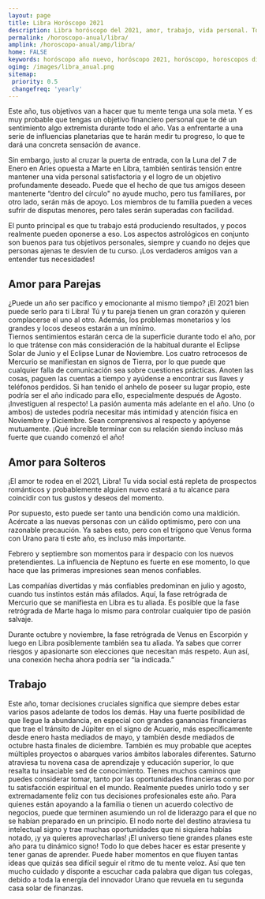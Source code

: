 ```yaml
---
layout: page
title: Libra Horóscopo 2021 
description: Libra horóscopo del 2021, amor, trabajo, vida personal. Todas las predicciones para Libra 2021 gratis. Disfruta este año nuevo.
permalink: /horoscopo-anual/libra/
amplink: /horoscopo-anual/amp/libra/
home: FALSE
keywords: horóscopo año nuevo, horóscopo 2021, horóscopo, horoscopos diarios gratis del dia de hoy, horóscopo diario gratis,horóscopo ano nuevo 2021, horóscopo esperanza gracia, horoscopo Libra 2021, horoscop, horóscopos gratis, horoscopo Libra, horoscopo Libra 2021 gratis, Tarot, Astrologia, Zodíaco, Libra, horoscopo gratis,tarot en femenino,videncia gratuita,horoscopos gratuitos,horóscopos, astrologia,videncia gratis
ogimg: /images/libra_anual.png
sitemap:
 priority: 0.5
 changefreq: 'yearly'
---
```





Este año, tus objetivos van a hacer que tu mente tenga una sola meta. Y es muy probable que tengas un objetivo financiero personal que te dé un sentimiento algo extremista durante todo el año. Vas a enfrentarte a una serie de influencias planetarias que te harán medir tu progreso, lo que te dará una concreta sensación de avance.


Sin embargo, justo al cruzar la puerta de entrada, con la Luna del 7 de Enero en Aries opuesta a Marte en Libra, también sentirás tensión entre mantener una vida personal satisfactoria y el logro de un objetivo profundamente deseado. Puede que el hecho de que tus amigos deseen mantenerte “dentro del círculo" no ayude mucho, pero tus familiares, por otro lado, serán más de apoyo. Los miembros de tu familia pueden a veces sufrir de disputas menores, pero tales serán superadas con facilidad. 


El punto principal es que tu trabajo está produciendo resultados, y pocos realmente pueden oponerse a eso. Los aspectos astrológicos en conjunto son buenos para tus objetivos personales, siempre y cuando no dejes que personas ajenas te desvíen de tu curso. ¡Los verdaderos amigos van a entender tus necesidades!


## Amor para Parejas

¿Puede un año ser pacífico y emocionante al mismo tiempo? ¡El 2021 bien puede serlo para ti Libra! Tú y tu pareja tienen un gran corazón y quieren complacerse el uno al otro. Además, los problemas monetarios y los grandes y locos deseos estarán a un mínimo.    
Tiernos sentimientos estarán cerca de la superficie durante todo el año, por lo que trátense con más consideración de la habitual durante el Eclipse Solar de Junio y el Eclipse Lunar de Noviembre. 
Los cuatro retrocesos de Mercurio se manifiestan en signos de Tierra, por lo que puede que cualquier falla de comunicación sea sobre cuestiones prácticas. Anoten las cosas, paguen las cuentas a tiempo y ayúdense a encontrar sus llaves y teléfonos perdidos. 
Si han tenido el anhelo de poseer su lugar propio, este podría ser el año indicado para ello, especialmente después de Agosto. ¡Investiguen al respecto!
La pasión aumenta más adelante en el año. Uno (o ambos) de ustedes podría necesitar más intimidad y atención física en Noviembre y Diciembre. Sean comprensivos al respecto y apóyense mutuamente. ¡Qué increíble terminar con su relación siendo incluso más fuerte que cuando comenzó el año!

## Amor para Solteros

¡El amor te rodea en el 2021, Libra! Tu vida social está repleta de prospectos románticos y probablemente alguien nuevo estará a tu alcance para coincidir con tus gustos y deseos del momento.


Por supuesto, esto puede ser tanto una bendición como una maldición. Acércate a las nuevas personas con un cálido optimismo, pero con una razonable precaución. Ya sabes esto, pero con el trígono que Venus forma con Urano para ti este año, es incluso más importante.


Febrero y septiembre son momentos para ir despacio con los nuevos pretendientes. La influencia de Neptuno es fuerte en ese momento, lo que hace que las primeras impresiones sean menos confiables. 


Las compañías divertidas y más confiables predominan en julio y agosto, cuando tus instintos están más afilados. Aquí, la fase retrógrada de Mercurio que se manifiesta en Libra es tu aliada. Es posible que la fase retrógrada de Marte haga lo mismo para controlar cualquier tipo de pasión salvaje.


Durante octubre y noviembre, la fase retrógrada de Venus en Escorpión y luego en Libra posiblemente también sea tu aliada. Ya sabes que correr riesgos y apasionarte son elecciones que necesitan más respeto. Aun así, una conexión hecha ahora podría ser “la indicada.”


## Trabajo

Este año, tomar decisiones cruciales significa que siempre debes estar varios pasos adelante de todos los demás. Hay una fuerte posibilidad de que llegue la abundancia, en especial con grandes ganancias financieras que trae el tránsito de Júpiter en el signo de Acuario, más específicamente desde enero hasta mediados de mayo, y también desde mediados de octubre hasta finales de diciembre. También es muy probable que aceptes múltiples proyectos o abarques varios ámbitos laborales diferentes. Saturno atraviesa tu novena casa de aprendizaje y educación superior, lo que resalta tu insaciable sed de conocimiento.
Tienes muchos caminos que puedes considerar tomar, tanto por las oportunidades financieras como por tu satisfacción espiritual en el mundo. Realmente puedes unirlo todo y ser extremadamente feliz con tus decisiones profesionales este año.
Para quienes están apoyando a la familia o tienen un acuerdo colectivo de negocios, puede que terminen asumiendo un rol de liderazgo para el que no se habían preparado en un principio. El nodo norte del destino atraviesa tu intelectual signo y trae muchas oportunidades que ni siquiera habías notado, ¡y ya quieres aprovecharlas!
¡El universo tiene grandes planes este año para tu dinámico signo! Todo lo que debes hacer es estar presente y tener ganas de aprender. Puede haber momentos en que fluyen tantas ideas que quizás sea difícil seguir el ritmo de tu mente veloz. Así que ten mucho cuidado y disponte a escuchar cada palabra que digan tus colegas, debido a toda la energía del innovador Urano que revuela en tu segunda casa solar de finanzas. 